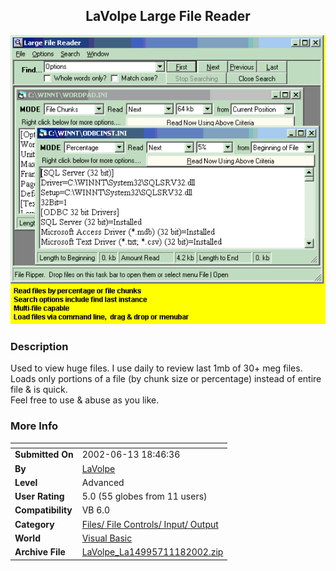﻿<div align="center">

## LaVolpe Large File Reader

<img src="PIC200211181154547695.gif">
</div>

### Description

Used to view huge files. I use daily to review last 1mb of 30+ meg files. Loads only portions of a file (by chunk size or percentage) instead of entire file & is quick. <br> Feel free to use & abuse as you like.
 
### More Info
 


<span>             |<span>
---                |---
**Submitted On**   |2002-06-13 18:46:36
**By**             |[LaVolpe](https://github.com/Planet-Source-Code/PSCIndex/blob/master/ByAuthor/lavolpe.md)
**Level**          |Advanced
**User Rating**    |5.0 (55 globes from 11 users)
**Compatibility**  |VB 6\.0
**Category**       |[Files/ File Controls/ Input/ Output](https://github.com/Planet-Source-Code/PSCIndex/blob/master/ByCategory/files-file-controls-input-output__1-3.md)
**World**          |[Visual Basic](https://github.com/Planet-Source-Code/PSCIndex/blob/master/ByWorld/visual-basic.md)
**Archive File**   |[LaVolpe\_La14995711182002\.zip](https://github.com/Planet-Source-Code/lavolpe-lavolpe-large-file-reader__1-40842/archive/master.zip)








